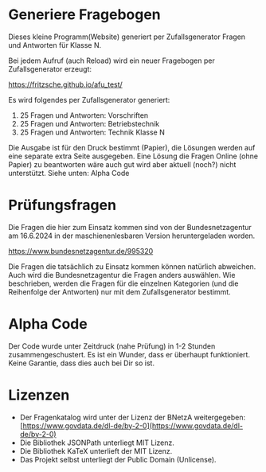 # Generiere Fragebogen
Dieses kleine Programm(Website) generiert per Zufallsgenerator Fragen und Antworten für Klasse N.

Bei jedem Aufruf (auch Reload) wird ein neuer Fragebogen per Zufallsgenerator erzeugt:

https://fritzsche.github.io/afu_test/

Es wird folgendes per Zufallsgenerator generiert:
1) 25 Fragen und Antworten: Vorschriften
2) 25 Fragen und Antworten: Betriebstechnik
3) 25 Fragen und Antworten: Technik Klasse N

Die Ausgabe ist für den Druck bestimmt (Papier), die Lösungen werden auf eine separate extra Seite ausgegeben.
Eine Lösung die Fragen Online (ohne Papier) zu beantworten wäre auch gut wird aber aktuell (noch?) nicht unterstützt. Siehe unten: Alpha Code

# Prüfungsfragen
Die Fragen die hier zum Einsatz kommen sind von der Bundesnetzagentur am 16.6.2024 in der maschienenlesbaren Version heruntergeladen worden.

https://www.bundesnetzagentur.de/995320

Die Fragen die tatsächlich zu Einsatz kommen können natürlich abweichen. Auch wird die Bundesnetzagentur die Fragen anders auswählen. Wie beschrieben, werden die Fragen für die einzelnen Kategorien (und die Reihenfolge der Antworten) nur mit dem Zufallsgenerator bestimmt. 


# Alpha Code
Der Code wurde unter Zeitdruck (nahe Prüfung) in 1-2 Stunden zusammengeschustert. Es ist ein Wunder, dass er überhaupt funktioniert. Keine Garantie, dass dies auch bei Dir so ist.


# Lizenzen
* Der Fragenkatalog wird unter der Lizenz der BNetzA weitergegeben: [https://www.govdata.de/dl-de/by-2-0](https://www.govdata.de/dl-de/by-2-0)
* Die Bibliothek JSONPath unterliegt MIT Lizenz.
* Die Bibliothek KaTeX unterlieft der MIT Lizenz.
* Das Projekt selbst unterliegt der Public Domain (Unlicense).

